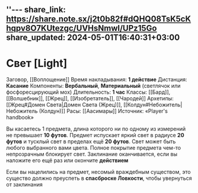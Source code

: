 ''---
share_link: https://share.note.sx/j2t0b82f#dQHQ08TsK5cKhqpv8O7KUtezgc/UVHsNmwl/UPz15Go
share_updated: 2024-05-01T16:40:31+03:00
---
# Свет [Light]
Заговор, [[Воплощение]]
Время накладывания: **1 действие**
Дистанция: **Касание**
Компоненты: **Вербальный**, **Материальный** (светлячок или фосфоресцирующий мох)
Длительность: **1 час**
Классы: [[Бард]], [[Волшебник]], [[Жрец]], [[Изобретатель]], [[Чародей]]
Архетипы: [[Жрец#Домен Света|Домен Света (Жрец)]], [[Колдун#Небожитель|Небожитель (Колдун)]]
Расы: [[Аасимары]]
Источник: «Player's handbook»

Вы касаетесь 1 предмета, длина которого ни по одному из измерений не превышает **10 футов**. Предмет испускает яркий свет в радиусе **20 футов** и тусклый свет в пределах ещё **20 футов**. Свет может быть любого выбранного вами цвета. Полное покрытие предмета чем-то непрозрачным блокирует свет. Заклинание оканчивается, если вы наложите его ещё раз или окончите **действием**
  
Если вы нацелились на предмет, несомый враждебным существом, это существо должно преуспеть в **спасброске Ловкости**, чтобы увернуться от заклинания